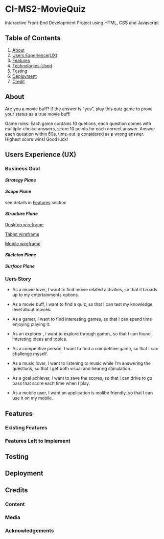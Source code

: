 # CI-MS2-MovieQuiz

Interactive Front-End Development Project using HTML, CSS and Javascript

## Table of Contents

1. [About](#About)
2. [Users Experience(UX)](<#Users-Experience(UX)>)
3. [Features](#Features)
4. [Technologies-Used](#Technologies-Used)
5. [Testing](#Testing)
6. [Deployment](#Deployment)
7. [Credit](#Credit)

## About

Are you a movie buff? If the answer is "yes", play this quiz game to prove your status as a true movie buff!

Game rules: Each game contains 10 quetions, each question comes with multiple-choice answers, score 10 points for each correct answer. Answer each question within 60s, time-out is considered as a wrong answer. Highest score wins! Good luck!

## Users Experience (UX)

### **Business Goal**

#### _Strategy Plane_

#### _Scope Plane_

see details in [Features](#Features) section

#### _Structure Plane_

[Desktop wireframe](assets/images/MS2-MovieQuiz-desktop.pdf)

[Tablet wireframe](assets/images/MS2-MovieQuiz-Tablet.pdf)

[Mobile wireframe](assets/images/MS2-MovieQuiz-Mobile.pdf)

#### _Skeleton Plane_

#### _Surface Plane_

### **Uers Story**

- As a movie lover, I want to find movie related activities, so that it broads up to my entertainments options.

- As a movie buff, I want to find a quiz, so that I can test my knowledge level about movies.

- As a gamer, I want to find interesting games, so that I can spend time enjoying playing it.

- As an explorer , I want to explore through games, so that I can found intereting ideas and topics.

- As a competitive person, I want to find a competitive game, so that I can challenge myself.

- As a music lover, I want to listening to music while I'm answering the questions, so that I get both visual and hearing stimulation.

- As a goal achiever, I want to save the scores, so that I can drive to go pass that score each time when I play.

- As a mobile user, I want an application is molibe friendly, so that I can use it on my mobile.

## Features

### Existing Features

### Features Left to Implement

## Testing

## Deployment

## Credits

### Content

### Media

### Acknowledgements
